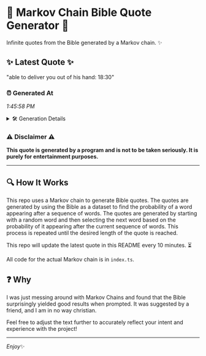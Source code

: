 # 📖 Markov Chain Bible Quote Generator 📖

Infinite quotes from the Bible generated by a Markov chain. ✨

## ✨ Latest Quote ✨
"able to deliver you out of his hand: 18:30"

### ⏰ Generated At
*1:45:58 PM*

<details>
    <summary>🛠️ Generation Details</summary>
    <p>
        <strong>🌱 Seed:</strong> able<br>
        <strong>🔄 Iterations:</strong> 8<br>
        <strong>📜 Context History:</strong><br>[ able ]: to<br>[ able, to ]: deliver<br>[ able, to, deliver ]: you<br>[ able, to, deliver, you ]: out<br>[ able, to, deliver, you, out ]: of<br>[ able, to, deliver, you, out, of ]: his<br>[ to, deliver, you, out, of, his ]: hand:<br>[ deliver, you, out, of, his, hand: ]: 18:30<br>
    </p>
</details>

### ⚠️ Disclaimer ⚠️
**This quote is generated by a program and is not to be taken seriously. It is purely for entertainment purposes.**

---

## 🔍 How It Works

This repo uses a Markov chain to generate Bible quotes. The quotes are generated by using the Bible as a dataset to find the probability of a word appearing after a sequence of words. The quotes are generated by starting with a random word and then selecting the next word based on the probability of it appearing after the current sequence of words. This process is repeated until the desired length of the quote is reached.

This repo will update the latest quote in this README every 10 minutes. ⏳

All code for the actual Markov chain is in `index.ts`.

## ❓ Why

I was just messing around with Markov Chains and found that the Bible surprisingly yielded good results when prompted. 
It was suggested by a friend, and I am in no way christian.

Feel free to adjust the text further to accurately reflect your intent and experience with the project!

---

*Enjoy*✨
